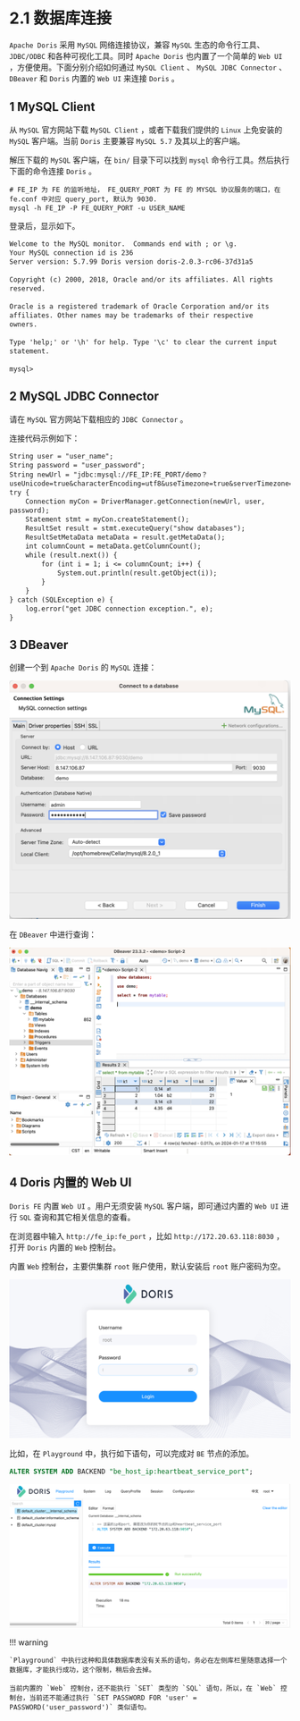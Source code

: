 # 2.1 数据库连接

`Apache Doris` 采用 `MySQL` 网络连接协议，兼容 `MySQL` 生态的命令行工具、 `JDBC/ODBC` 和各种可视化工具。同时 `Apache Doris` 也内置了一个简单的 `Web UI` ，方便使用。下面分别介绍如何通过 `MySQL Client` 、 `MySQL JDBC Connector` 、 `DBeaver` 和 `Doris` 内置的 `Web UI` 来连接 `Doris` 。

## 1 MySQL Client

从 `MySQL` 官方网站下载 `MySQL Client` ，或者下载我们提供的 `Linux` 上免安装的 `MySQL` 客户端。当前 `Doris` 主要兼容 `MySQL 5.7` 及其以上的客户端。

解压下载的 `MySQL` 客户端，在 `bin/` 目录下可以找到 `mysql` 命令行工具。然后执行下面的命令连接 `Doris` 。

```shell
# FE_IP 为 FE 的监听地址， FE_QUERY_PORT 为 FE 的 MYSQL 协议服务的端口，在 fe.conf 中对应 query_port, 默认为 9030.
mysql -h FE_IP -P FE_QUERY_PORT -u USER_NAME 
```

登录后，显示如下。

```shell
Welcome to the MySQL monitor.  Commands end with ; or \g.                                                                                                                                                                                  
Your MySQL connection id is 236                                                                                                                                                                                                            
Server version: 5.7.99 Doris version doris-2.0.3-rc06-37d31a5                                                                                                                                                                              
                                                                                                                                                                                                                                           
Copyright (c) 2000, 2018, Oracle and/or its affiliates. All rights reserved.                                                                                                                                                               
                                                                                                                                                                                                                                           
Oracle is a registered trademark of Oracle Corporation and/or its                                                                                                                                                                          
affiliates. Other names may be trademarks of their respective                                                                                                                                                                              
owners.                                                                                                                                                                                                                                    
                                                                                                                                                                                                                                           
Type 'help;' or '\h' for help. Type '\c' to clear the current input statement.                                                                                                                                                             
                                                                                                                                                                                                                                           
mysql> 
```

## 2 MySQL JDBC Connector

请在 `MySQL` 官方网站下载相应的 `JDBC Connector` 。

连接代码示例如下：

```shell
String user = "user_name";
String password = "user_password";
String newUrl = "jdbc:mysql://FE_IP:FE_PORT/demo？useUnicode=true&characterEncoding=utf8&useTimezone=true&serverTimezone=Asia/Shanghai&useSSL=false&allowPublicKeyRetrieval=true";
try {
    Connection myCon = DriverManager.getConnection(newUrl, user, password);
    Statement stmt = myCon.createStatement();
    ResultSet result = stmt.executeQuery("show databases");
    ResultSetMetaData metaData = result.getMetaData();
    int columnCount = metaData.getColumnCount();
    while (result.next()) {
        for (int i = 1; i <= columnCount; i++) {
            System.out.println(result.getObject(i));
        }
    }
} catch (SQLException e) {
    log.error("get JDBC connection exception.", e);
}
```

## 3 DBeaver

创建一个到 `Apache Doris` 的 `MySQL` 连接：

![](../../../../assets/images/Doris/Doris用户手册/2%20数据库连接/2.1%20数据库连接_image_1.png)

在 `DBeaver` 中进行查询：

![](../../../../assets/images/Doris/Doris用户手册/2%20数据库连接/2.1%20数据库连接_image_2.png)

## 4 Doris 内置的 Web UI

`Doris FE` 内置 `Web UI` 。用户无须安装 `MySQL` 客户端，即可通过内置的 `Web UI` 进行 `SQL` 查询和其它相关信息的查看。

在浏览器中输入 `http://fe_ip:fe_port` ，比如 `http://172.20.63.118:8030` ，打开 `Doris` 内置的 `Web` 控制台。

内置 `Web` 控制台，主要供集群 `root` 账户使用，默认安装后 `root` 账户密码为空。

![](../../../../assets/images/Doris/Doris用户手册/2%20数据库连接/2.1%20数据库连接_image_3.png)

比如，在 `Playground` 中，执行如下语句，可以完成对 `BE` 节点的添加。

```sql
ALTER SYSTEM ADD BACKEND "be_host_ip:heartbeat_service_port";
```

![](../../../../assets/images/Doris/Doris用户手册/2%20数据库连接/2.1%20数据库连接_image_4.png)

!!! warning

    `Playground` 中执行这种和具体数据库表没有关系的语句，务必在左侧库栏里随意选择一个数据库，才能执行成功，这个限制，稍后会去掉。

    当前内置的 `Web` 控制台，还不能执行 `SET` 类型的 `SQL` 语句，所以，在 `Web` 控制台，当前还不能通过执行 `SET PASSWORD FOR 'user' = PASSWORD('user_password')` 类似语句。
